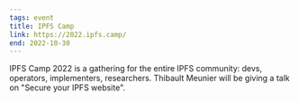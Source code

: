 ```yaml
---
tags: event
title: IPFS Camp
link: https://2022.ipfs.camp/
end: 2022-10-30
---
```


IPFS Camp 2022 is a gathering for the entire IPFS community: devs, operators, implementers, researchers. Thibault Meunier will be giving a talk on "Secure your IPFS website".
